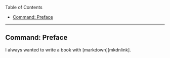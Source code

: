 Table of Contents

-   [Command: Preface](#command-preface)

--------

Command: Preface
----------------

I always wanted to write a book with \[markdown\]\[mkdnlink\].
